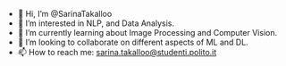 - 👋 Hi, I’m @SarinaTakalloo
- 👀 I’m interested in NLP, and Data Analysis.
- 🌱 I’m currently learning about Image Processing and Computer Vision.
- 💞️ I’m looking to collaborate on different aspects of ML and DL.
- 📫 How to reach me: sarina.takalloo@studenti.polito.it

<!---
SarinaTakalloo/SarinaTakalloo is a ✨ special ✨ repository because its `README.md` (this file) appears on your GitHub profile.
You can click the Preview link to take a look at your changes.
--->
